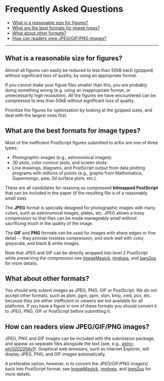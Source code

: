 Frequently Asked Questions
==========================

-   [What is a reasonable size for figures?](#size)
-   [What are the best formats for image types?](#format)
-   [What about other formats?](#other)
-   [How can readers view JPEG/GIF/PNG images?](#view)

------------------------------------------------------------------------

<span id="size"></span>

What is a reasonable size for figures?
--------------------------------------

Almost all figures can easily be reduced to less than 50kB each
(gzipped) without significant loss of quality, by using an appropriate
format.

If you cannot make your figure files smaller than this, you are probably
doing something wrong (e.g. using an inappropriate format, or
unnecessarily high resolution). All the figures we have encountered can
be compressed to less than 50kB without significant loss of quality.

Prioritize the figures for optimization by looking at the gzipped sizes,
and deal with the largest ones first.

<span id="format"></span>

What are the best formats for image types?
------------------------------------------

Most of the inefficient PostScript figures submitted to arXiv are one of
three types:

-   Photographic images (e.g., astronomical images):
-   3D plots, color contour plots, and screen shots:
-   Line drawings, diagrams, and PostScript output from data plotting
    programs with millions of points (e.g., graphs from Mathematica,
    Supermongo, paw, 3d surface plots, etc.).

These are all candidates for resaving as compressed **bitmapped
PostScript** that can be included in the paper (if the resulting file is
of a reasonably small size).

The **JPEG** format is specially designed for photographic images with
many colors, such as astronomical images, plates, etc. JPEG allows a
lossy compression so that files can be made manageably small without
sacrificing much in the quality of the image.

The **GIF** and **PNG** formats can be used for images with sharp edges
or fine detail -- they provide lossless compression, and work well with
color, greyscale, and black & white images.

Note that JPEG and GIF can be directly wrapped into level 2 PostScript
while preserving the compression see
[ImageMagick](procedure#shortImageM), [imgtops](software#imgtops), and
[jpeg2ps](software#jpeg2ps) for more details.

<span id="other"></span>

What about other formats?
-------------------------

You should only submit images as JPEG, PNG, GIF or PostScript. We do not
accept other formats, such as pbm, pgm, ppm, xbm, bmp, xwd, pcx, etc.
because they are either inefficient or viewers are not available for all
platforms. If you have a figure in one of these formats you should
convert it to JPEG, PNG, GIF or PostScript before submitting it.

<span id="view"></span>

How can readers view JPEG/GIF/PNG images?
-----------------------------------------

JPEG, PNG and GIF images can be included with the submission package,
and appear as separate files alongside the text (see, e.g.,
[astro-ph/0202056v1](http://arxiv.org/ps/astro-ph/0202056v1)). Graphical
web browsers, such as Internet Explorer, will display JPEG, PNG, and GIF
images automatically.

A preferable option, however, is to convert the JPEG/GIF/PNG image(s)
back into PostScript format; see [ImageMagick](procedure#shortImageM),
[imgtops](software#imgtops), and [jpeg2ps](software#jpeg2ps) for more
details.
